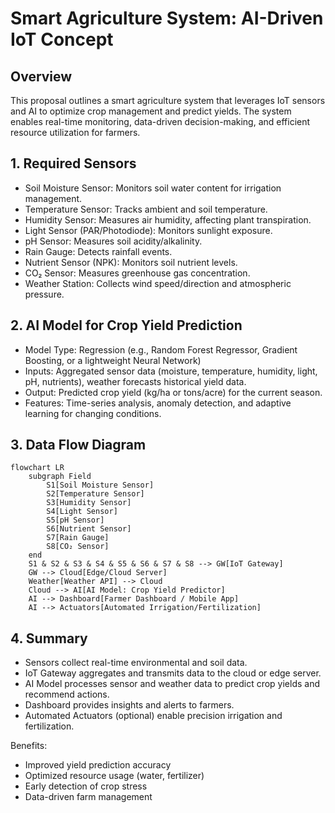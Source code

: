 # Smart Agriculture System: AI-Driven IoT Concept

## Overview

This proposal outlines a smart agriculture system that leverages IoT sensors and AI to optimize crop management and predict yields. The system enables real-time monitoring, data-driven decision-making, and efficient resource utilization for farmers.

## 1. Required Sensors

- Soil Moisture Sensor: Monitors soil water content for irrigation management.
- Temperature Sensor: Tracks ambient and soil temperature.
- Humidity Sensor: Measures air humidity, affecting plant transpiration.
- Light Sensor (PAR/Photodiode): Monitors sunlight exposure.
- pH Sensor: Measures soil acidity/alkalinity.
- Rain Gauge: Detects rainfall events.
- Nutrient Sensor (NPK): Monitors soil nutrient levels.
- CO₂ Sensor: Measures greenhouse gas concentration.
- Weather Station: Collects wind speed/direction and atmospheric pressure.

## 2. AI Model for Crop Yield Prediction

- Model Type: Regression (e.g., Random Forest Regressor, Gradient Boosting, or a lightweight Neural Network)
- Inputs: Aggregated sensor data (moisture, temperature, humidity, light, pH, nutrients), weather forecasts historical yield data.
- Output: Predicted crop yield (kg/ha or tons/acre) for the current season.
- Features: Time-series analysis, anomaly detection, and adaptive learning for changing conditions.

## 3. Data Flow Diagram

```mermaid
flowchart LR
    subgraph Field
        S1[Soil Moisture Sensor]
        S2[Temperature Sensor]
        S3[Humidity Sensor]
        S4[Light Sensor]
        S5[pH Sensor]
        S6[Nutrient Sensor]
        S7[Rain Gauge]
        S8[CO₂ Sensor]
    end
    S1 & S2 & S3 & S4 & S5 & S6 & S7 & S8 --> GW[IoT Gateway]
    GW --> Cloud[Edge/Cloud Server]
    Weather[Weather API] --> Cloud
    Cloud --> AI[AI Model: Crop Yield Predictor]
    AI --> Dashboard[Farmer Dashboard / Mobile App]
    AI --> Actuators[Automated Irrigation/Fertilization]
```

## 4. Summary

- Sensors collect real-time environmental and soil data.
- IoT Gateway aggregates and transmits data to the cloud or edge server.
- AI Model processes sensor and weather data to predict crop yields and recommend actions.
- Dashboard provides insights and alerts to farmers.
- Automated Actuators (optional) enable precision irrigation and fertilization.

Benefits:

- Improved yield prediction accuracy
- Optimized resource usage (water, fertilizer)
- Early detection of crop stress
- Data-driven farm management
